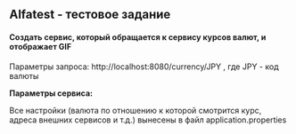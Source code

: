 ## Alfatest - тестовое задание
#### Создать сервис, который обращается к сервису курсов валют, и отображает GIF

Параметры запроса: http://localhost:8080/currency/JPY , где JPY - код валюты

**Параметры сервиса:**

Все настройки (валюта по отношению к которой смотрится курс, адреса внешних сервисов и т.д.) вынесены в файл application.properties



